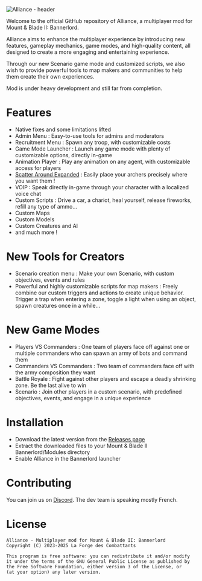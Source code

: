![Alliance - header](https://github.com/user-attachments/assets/cce6f4fb-7eae-404b-afa5-14f84742ab3b)
    
Welcome to the official GitHub repository of Alliance, a multiplayer mod for Mount & Blade II: Bannerlord.

Alliance aims to enhance the multiplayer experience by introducing new features, gameplay mechanics, game modes, and high-quality content, all designed to create a more engaging and entertaining experience.

Through our new Scenario game mode and customized scripts, we also wish to provide powerful tools to map makers and communities to help them create their own experiences.

Mod is under heavy development and still far from completion.

# Features
- Native fixes and some limitations lifted
- Admin Menu : Easy-to-use tools for admins and moderators
- Recruitment Menu : Spawn any troop, with customizable costs
- Game Mode Launcher : Launch any game mode with plenty of customizable options, directly in-game
- Animation Player : Play any animation on any agent, with customizable access for players
- [Scatter Around Expanded](https://www.nexusmods.com/mountandblade2bannerlord/mods/4134/?tab=description&jump_to_comment=116945223) : Easily place your archers precisely where you want them !
- VOIP : Speak directly in-game through your character with a localized voice chat
- Custom Scripts : Drive a car, a chariot, heal yourself, release fireworks, refill any type of ammo...
- Custom Maps
- Custom Models
- Custom Creatures and AI
- and much more !

# New Tools for Creators
- Scenario creation menu : Make your own Scenario, with custom objectives, events and rules
- Powerful and highly customizable scripts for map makers : Freely combine our custom triggers and actions to create unique behavior. Trigger a trap when entering a zone, toggle a light when using an object, spawn creatures once in a while...

# New Game Modes
- Players VS Commanders : One team of players face off against one or multiple commanders who can spawn an army of bots and command them
- Commanders VS Commanders : Two team of commanders face off with the army composition they want
- Battle Royale : Fight against other players and escape a deadly shrinking zone. Be the last alive to win
- Scenario : Join other players in a custom scenario, with predefined objectives, events, and engage in a unique experience

# Installation
- Download the latest version from the [Releases page](https://github.com/Byak0/Alliance/releases)
- Extract the downloaded files to your Mount & Blade II Bannerlord/Modules directory
- Enable Alliance in the Bannerlord launcher

# Contributing
You can join us on [Discord](https://discord.gg/xCVdpQccfm). The dev team is speaking mostly French.

# License
    Alliance - Multiplayer mod for Mount & Blade II: Bannerlord
    Copyright (C) 2023-2025 La Forge des Combattants

    This program is free software: you can redistribute it and/or modify
    it under the terms of the GNU General Public License as published by
    the Free Software Foundation, either version 3 of the License, or
    (at your option) any later version.

